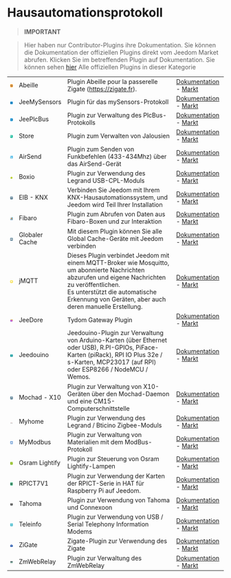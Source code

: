 
# Hausautomationsprotokoll


>**IMPORTANT**

>Hier haben nur Contributor-Plugins ihre Dokumentation. Sie können die Dokumentation der offiziellen Plugins direkt vom Jeedom Market abrufen. Klicken Sie im betreffenden Plugin auf Dokumentation.
>Sie können sehen [hier](https://market.jeedom.com/index.php?v=d&p=market&type=plugin&categorie=automation+protocol) Alle offiziellen Plugins in dieser Kategorie

| | | | |
|--- | --- | --- | ---|
|<img src="Abeille/Abeille_icon.png" class="pluginLogo" width="100" />|Abeille|Plugin Abeille pour la passerelle Zigate (https://zigate.fr).|[Dokumentation](http://kiwihc16.free.fr/) - [Markt](https://market.jeedom.com/index.php?v=d&p=market_display&id=3219)|
|<img src="JeeMySensors/JeeMySensors_icon.png" class="pluginLogo" width="100" />|JeeMySensors|Plugin für das mySensors-Protokoll|[Dokumentation](https://totoff974.github.io/jeedom-JeeMySensors/de_DE/) - [Markt](https://market.jeedom.com/index.php?v=d&p=market_display&id=3822)|
|<img src="JeePlcBus/JeePlcBus_icon.png" class="pluginLogo" width="100" />|JeePlcBus|Plugin zur Verwaltung des PlcBus-Protokolls|[Dokumentation](https://totoff974.github.io/JeePlcBus/de_DE/) - [Markt](https://market.jeedom.com/index.php?v=d&p=market_display&id=2487)|
|<img src="Store/Store_icon.png" class="pluginLogo" width="100" />|Store|Plugin zum Verwalten von Jalousien|[Dokumentation]() - [Markt](https://market.jeedom.com/index.php?v=d&p=market_display&id=296)|
|<img src="airsend/airsend_icon.png" class="pluginLogo" width="100" />|AirSend|Plugin zum Senden von Funkbefehlen (433-434Mhz) über das AirSend-Gerät|[Dokumentation](https://devmel.github.io/jeedom_airsend/de_DE/) - [Markt](https://market.jeedom.com/index.php?v=d&p=market_display&id=3611)|
|<img src="boxio/boxio_icon.png" class="pluginLogo" width="100" />|Boxio|Plugin zur Verwendung des Legrand USB-CPL-Moduls|[Dokumentation](https://apages2.github.io/pluginjeedom-boxio/de_DE/) - [Markt](https://market.jeedom.com/index.php?v=d&p=market_display&id=1335)|
|<img src="eibd/eibd_icon.png" class="pluginLogo" width="100" />|EIB - KNX|Verbinden Sie Jeedom mit Ihrem KNX-Hausautomationssystem, und Jeedom wird Teil Ihrer Installation|[Dokumentation](http://mika-nt28.github.io/Documentations/eibd/de_DE/) - [Markt](https://market.jeedom.com/index.php?v=d&p=market_display&id=203)|
|<img src="fibaro/fibaro_icon.png" class="pluginLogo" width="100" />|Fibaro|Plugin zum Abrufen von Daten aus Fibaro-Boxen und zur Interaktion|[Dokumentation](https://rems02.github.io/fibaro/de_DE/) - [Markt](https://market.jeedom.com/index.php?v=d&p=market_display&id=3588)|
|<img src="globalcache/globalcache_icon.png" class="pluginLogo" width="100" />|Globaler Cache|Mit diesem Plugin können Sie alle Global Cache-Geräte mit Jeedom verbinden|[Dokumentation](https://mika-nt28.github.io/Documentations/globalcache/de_DE/) - [Markt](https://market.jeedom.com/index.php?v=d&p=market_display&id=2932)|
|<img src="jMQTT/jMQTT_icon.png" class="pluginLogo" width="100" />|jMQTT|Dieses Plugin verbindet Jeedom mit einem MQTT-Broker wie Mosquitto, um abonnierte Nachrichten abzurufen und eigene Nachrichten zu veröffentlichen.<br/>Es unterstützt die automatische Erkennung von Geräten, aber auch deren manuelle Erstellung.|[Dokumentation](https://domotruc.github.io/jMQTT/de_DE/) - [Markt](https://market.jeedom.com/index.php?v=d&p=market_display&id=3166)|
|<img src="jeedore/jeedore_icon.png" class="pluginLogo" width="100" />|JeeDore|Tydom Gateway Plugin|[Dokumentation](https://github.com/rezolv-fr/jeedoredaemon-dotnet/blob/master/docs/index.md) - [Markt](https://market.jeedom.com/index.php?v=d&p=market_display&id=3757)|
|<img src="jeedouino/jeedouino_icon.png" class="pluginLogo" width="100" />|Jeedouino|Jeedouino-Plugin zur Verwaltung von Arduino-Karten (über Ethernet oder USB), R.PI-GPIOs, PiFace-Karten (piRack), RPI IO Plus 32e / s-Karten, MCP23017 (auf RPI) oder ESP8266 / NodeMCU / Wemos.|[Dokumentation](https://revlysj.github.io/jeedouino/de_DE/index) - [Markt](https://market.jeedom.com/index.php?v=d&p=market_display&id=2064)|
|<img src="mochad/mochad_icon.png" class="pluginLogo" width="100" />|Mochad - X10|Plugin zur Verwaltung von X10-Geräten über den Mochad-Daemon und eine CM15-Computerschnittstelle|[Dokumentation](https://mika-nt28.github.io/Documentations/mochad/de_DE/) - [Markt](https://market.jeedom.com/index.php?v=d&p=market_display&id=359)|
|<img src="myhome/myhome_icon.png" class="pluginLogo" width="100" />|Myhome|Plugin zur Verwendung des Legrand / Bticino Zigbee-Moduls|[Dokumentation](https://apages2.github.io/pluginjeedom-myhome/de_DE/) - [Markt](https://market.jeedom.com/index.php?v=d&p=market_display&id=2445)|
|<img src="mymodbus/mymodbus_icon.png" class="pluginLogo" width="100" />|MyModbus|Plugin zur Verwaltung von Materialien mit dem ModBus-Protokoll|[Dokumentation](https://bebel27a.github.io/jeedom-mymobdus.github.io/de_DE/) - [Markt](https://market.jeedom.com/index.php?v=d&p=market_display&id=3858)|
|<img src="osramLightify/osramLightify_icon.png" class="pluginLogo" width="100" />|Osram Lightify|Plugin zur Steuerung von Osram Lightify-Lampen|[Dokumentation]() - [Markt](https://market.jeedom.com/index.php?v=d&p=market_display&id=2811)|
|<img src="rpict/rpict_icon.png" class="pluginLogo" width="100" />|RPICT7V1|Plugin zur Verwendung der Karten der RPICT-Serie in HAT für Raspberry Pi auf Jeedom.|[Dokumentation](https://tlierdotfr.github.io/jeedom-plugin-rpict/de_DE/) - [Markt](https://market.jeedom.com/index.php?v=d&p=market_display&id=3637)|
|<img src="tahoma/tahoma_icon.png" class="pluginLogo" width="100" />|Tahoma|Plugin zur Verwendung von Tahoma und Connexoon|[Dokumentation](https://github.com/redbug26/jeedom-tahoma/tree/master/doc/de_DE/index.asciidoc) - [Markt](https://market.jeedom.com/index.php?v=d&p=market_display&id=1719)|
|<img src="teleinfo/teleinfo_icon.png" class="pluginLogo" width="100" />|Teleinfo|Plugin zur Verwendung von USB / Serial Telephony Information Modems|[Dokumentation](https://NextDom.github.io/plugin-teleinfo/de_DE/) - [Markt](https://market.jeedom.com/index.php?v=d&p=market_display&id=260)|
|<img src="zigate/zigate_icon.png" class="pluginLogo" width="100" />|ZiGate|Zigate-Plugin zur Verwendung des Zigate|[Dokumentation](https://jeedom-zigate.github.io/jeedom-plugin-zigate) - [Markt](https://market.jeedom.com/index.php?v=d&p=market_display&id=3186)|
|<img src="zmwebrelay/zmwebrelay_icon.png" class="pluginLogo" width="100" />|ZmWebRelay|Plugin zur Verwaltung des ZmWebRelay|[Dokumentation](https://jeedomsteph37.github.io/zmwebrelay/de_DE/) - [Markt](https://market.jeedom.com/index.php?v=d&p=market_display&id=3417)|
